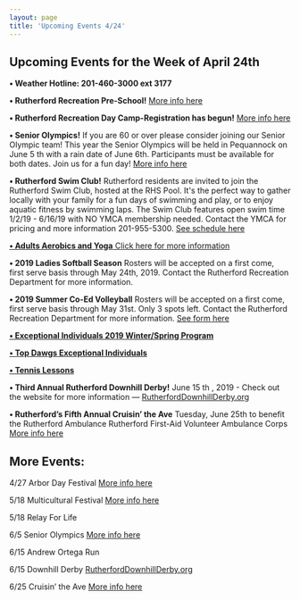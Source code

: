 ```yaml
---
layout: page
title: 'Upcoming Events 4/24'
---
```

 
## Upcoming Events for the Week of April 24th

**• Weather Hotline: 201-460-3000 ext 3177**

**• Rutherford Recreation Pre-School!** [More info here](https://storage.googleapis.com/static.rutherford-nj.com/recreation/Preschool%20flyer%202019-20.pdf)

**• Rutherford Recreation Day Camp-Registration has begun!** [More info here](/departments/recreation/summer-camp/)

**• Senior Olympics!** If you are 60 or over please consider joining our Senior Olympic team! This year the
Senior Olympics will be held in Pequannock on June 5 th with a rain date of June 6th. Participants must be
available for both dates. Join us for a fun day! [More info here](https://storage.googleapis.com/static.rutherford-nj.com/recreation/posts/2019%20Senior%20Olympics_revised.pdf)

**• Rutherford Swim Club!** Rutherford residents are invited to join the Rutherford Swim Club, hosted at the RHS
Pool. It's the perfect way to gather locally with your family for a fun days of swimming and play, or to enjoy
aquatic fitness by swimming laps. The Swim Club features open swim time 1/2/19 - 6/16/19 with NO YMCA
membership needed. Contact the YMCA for pricing and more information 201-955-5300. [See schedule here](https://storage.googleapis.com/static.rutherford-nj.com/recreation/RHS%20Pool%20Schedule.pdf)


[**• Adults Aerobics and Yoga** Click here for more information](/departments/recreation/sports-and-activities/adult-catalog/)


**• 2019 Ladies Softball Season** Rosters will be accepted on a first come, first serve
basis through May 24th, 2019. Contact the Rutherford Recreation Department for more
information.

**• 2019 Summer Co-Ed Volleyball** Rosters will be accepted on a first come, first serve basis
through May 31st. Only 3 spots left. Contact the Rutherford Recreation Department for more
information. [See form here](https://storage.googleapis.com/static.rutherford-nj.com/recreation/2019_CoEdVolleyball.pdf)

[**• Exceptional Individuals 2019 Winter/Spring Program**](https://storage.googleapis.com/static.rutherford-nj.com/recreation/upcoming-events/Winter-Spring%202019%20Exceptional%20Individuals%20Page.pdf)

[**• Top Dawgs Exceptional Individuals**](https://storage.googleapis.com/static.rutherford-nj.com/recreation/Top%20Dawgs.pdf)

[**• Tennis Lessons**](https://storage.googleapis.com/static.rutherford-nj.com/recreation/2019%20Spring%20Tennis%20Lessons.pdf)

**• Third Annual Rutherford Downhill Derby!** June 15 th , 2019 - Check out the website for more
information — [RutherfordDownhillDerby.org](https://www.rutherforddownhillderby.org/)

**• Rutherford’s Fifth Annual Cruisin’ the Ave** Tuesday, June 25th to benefit the Rutherford Ambulance
Rutherford First-Aid Volunteer Ambulance Corps [More info here](https://storage.googleapis.com/static.rutherford-nj.com/community-events/2019_CarShow.pdf)

## More Events:

4/27 Arbor Day Festival [More info here](https://storage.googleapis.com/static.rutherford-nj.com/community-events/Tree%20Fair%20Flyer-Spring%202019tsr.pdf)

5/18 Multicultural Festival [More info here](https://storage.googleapis.com/static.rutherford-nj.com/committees/civil-rights/2019%20Multicultural/web-cover.pdf)

5/18 Relay For Life

6/5 Senior Olympics [More info here](https://storage.googleapis.com/static.rutherford-nj.com/recreation/posts/2019%20Senior%20Olympics_revised.pdf)

6/15 Andrew Ortega Run

6/15 Downhill Derby [RutherfordDownhillDerby.org](https://www.rutherforddownhillderby.org/)

6/25 Cruisin’ the Ave [More info here](https://storage.googleapis.com/static.rutherford-nj.com/community-events/2019_CarShow.pdf)


